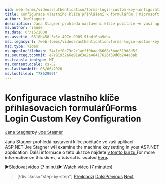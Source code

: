 ```yaml
---
uid: web-forms/videos/authentication/forms-login-custom-key-configuration
title: Konfigurace vlastního klíče přihlášení k formulářům | Microsoft Docs
author: JoeStagner
description: Jana Stagner prohledá nastavení klíče počítače ve vaší aplikaci ASP.NET. Další informace o této ukázce najdete v tomto kurzu.
ms.author: riande
ms.date: 07/16/2008
ms.assetid: 6310b458-5e6e-497e-9989-9fbdf0ba9db4
msc.legacyurl: /web-forms/videos/authentication/forms-login-custom-key-configuration
msc.type: video
ms.openlocfilehash: 5441ef0c79c2c1acff0baed6668e3bae519d8d5f
ms.sourcegitcommit: e7e91932a6e91a63e2e46417626f39d6b244a3ab
ms.translationtype: MT
ms.contentlocale: cs-CZ
ms.lasthandoff: 03/06/2020
ms.locfileid: "78629078"
---
```

# <a name="forms-login-custom-key-configuration"></a><span data-ttu-id="2baef-104">Konfigurace vlastního klíče přihlašovacích formulářů</span><span class="sxs-lookup"><span data-stu-id="2baef-104">Forms Login Custom Key Configuration</span></span>

<span data-ttu-id="2baef-105">[Jana Stagner](https://github.com/JoeStagner)</span><span class="sxs-lookup"><span data-stu-id="2baef-105">by [Joe Stagner](https://github.com/JoeStagner)</span></span>

<span data-ttu-id="2baef-106">Jana Stagner prohledá nastavení klíče počítače ve vaší aplikaci ASP.NET.</span><span class="sxs-lookup"><span data-stu-id="2baef-106">Joe Stagner will examine the machine key setting in your ASP.NET application.</span></span> <span data-ttu-id="2baef-107">Další informace o této ukázce najdete [v tomto kurzu.](../../overview/older-versions-security/introduction/forms-authentication-configuration-and-advanced-topics-vb.md)</span><span class="sxs-lookup"><span data-stu-id="2baef-107">For more information on this demo, a tutorial is located [here](../../overview/older-versions-security/introduction/forms-authentication-configuration-and-advanced-topics-vb.md).</span></span>

[<span data-ttu-id="2baef-108">&#9654;Sledovat video (7 minut)</span><span class="sxs-lookup"><span data-stu-id="2baef-108">&#9654; Watch video (7 minutes)</span></span>](https://channel9.msdn.com/Blogs/ASP-NET-Site-Videos/forms-login-custom-key-configuration)

> [!div class="step-by-step"]
> <span data-ttu-id="2baef-109">[Předchozí](asp-forms-login-relocation.md)
> [Další](add-custom-data-to-the-authentication-method.md)</span><span class="sxs-lookup"><span data-stu-id="2baef-109">[Previous](asp-forms-login-relocation.md)
[Next](add-custom-data-to-the-authentication-method.md)</span></span>
